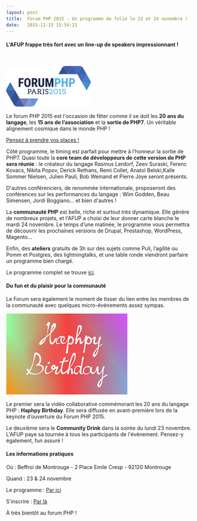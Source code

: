 ```yaml
---
layout: post
title:  Forum PHP 2015 - Un programme de folie le 23 et 24 novembre !
date:   2015-11-15 15:54:21
---
```


<h4><strong>L'AFUP frappe très fort avec un line-up de speakers impressionnant !</strong></h4><br/>

![forumphp](/assets/2015/11/forumphp.png) <br/>

Le forum PHP 2015 est l'occasion de fêter comme il se doit les <strong>20 ans du langage</strong>, les <strong>15 ans de l’association</strong> et la <strong>sortie de PHP7</strong>. Un véritable alignement cosmique dans le monde PHP !

<a href="http://event.afup.org/forum-php-2015/tickets-inscriptions/">Pensez à prendre vos places ! </a>

Côté programme, le timing est parfait pour mettre à l’honneur la sortie de PHP7. Quasi toute la <strong>core team de développeurs de cette version de PHP sera réunie</strong> : le créateur du langage Rasmus Lerdorf, Zeev Suraski, Ferenc Kovacs, Nikita Popov, Derick Rethans, Remi Collet, Anatol Belski,Kalle Sommer Nielsen, Julien Pauli, Bob Weinand et Pierre Joye seront présents. 

D'autres conférenciers, de renommée internationale, proposeront des conférences sur les performances du langage : Wim Godden, Beau Simensen, Jordi Boggiano... et bien d'autres !

La <strong>communauté PHP</strong> est belle, riche et surtout très dynamique. Elle génère de nombreux projets, et l'AFUP a choisi de leur donner carte blanche le mardi 24 novembre. Le temps d’une matinée, le programme vous permettra de découvrir les prochaines versions de Drupal, Prestashop, WordPress, Magento...

Enfin, des <strong>ateliers</strong> gratuits de 3h sur des sujets comme Puli, l’agilité ou Pomm et Postgres, des lightning­talks, et une table ronde viendront parfaire un programme bien chargé.

Le programme complet se trouve <a href="http://event.afup.org/forum-php-2015/programme/">ici</a>.

<h4><strong>Du fun et du plaisir pour la communauté</strong></h4>

Le Forum sera également le moment de tisser du lien entre les membres de la communauté avec quelques micro-événements assez sympas.

![haphpy-birthday](/assets/2015/11/haphpy-birthday.png)

Le premier sera la vidéo collaborative commémorant les 20 ans du langage PHP : <strong>Haphpy Birthday</strong>. Elle sera diffusée en avant-première lors de la keynote d’ouverture du Forum PHP 2015.

Le deuxième sera le <strong>Community Drink</strong> dans la soirée du lundi 23 novembre. L'AFUP paye sa tournée à tous les participants de l'événement. Pensez-y également, fun assuré !

<h4><strong>Les informations pratiques</strong></h4>

Où : Beffroi de Montrouge - 2 Place Emile Cresp - 92120 Montrouge<br/>

Quand : 23 & 24 novembre

Le programme : <a href="http://event.afup.org/forum-php-2015/programme/">Par ici</a>

S'inscrire : <a href="http://event.afup.org/forum-php-2015/tickets-inscriptions/">Par là</a>

À très bientôt au forum PHP !
